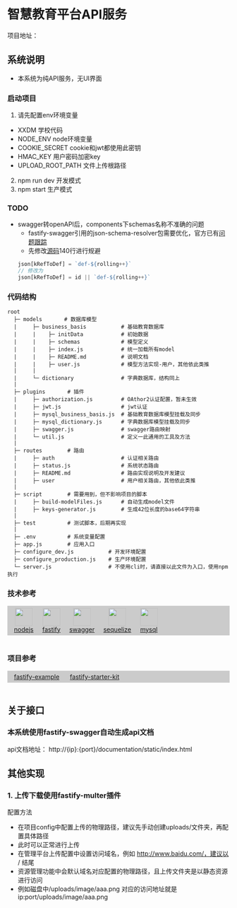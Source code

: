 # 智慧教育平台API服务
项目地址：[]()
## 系统说明
- 本系统为纯API服务，无UI界面
### 启动项目
1. 请先配置env环境变量
  - XXDM 学校代码
  - NODE_ENV node环境变量
  - COOKIE_SECRET cookie和jwt都使用此密钥
  - HMAC_KEY 用户密码加密key
  - UPLOAD_ROOT_PATH 文件上传根路径
2. npm run dev 开发模式
3. npm start 生产模式
### TODO
- swagger转openAPI后，components下schemas名称不准确的问题
  - fastify-swagger引用的json-schema-resolver包需要优化，官方已有[问题跟踪](https://github.com/Eomm/json-schema-resolver/pull/4)
  - 先修改[源码](node_modules/json-schema-resolver/ref-resolver.js)140行进行规避
  ```js
  json[kRefToDef] = `def-${rolling++}`
  // 修改为
  json[kRefToDef] = id || `def-${rolling++}`
  ```
### 代码结构
```hash
root
  ├─ models       # 数据库模型
  |     ├─ business_basis           # 基础教育数据库
  |     |    ├─ initData            # 初始数据
  |     |    ├─ schemas             # 模型定义
  |     |    ├─ index.js            # 统一加载所有model
  |     |    ├─ README.md           # 说明文档
  |     |    ├─ user.js             # 模型方法实现-用户，其他依此类推
  |     |
  |     └─ dictionary               # 字典数据库，结构同上
  |
  ├─ plugins       # 插件
  |     ├─ authorization.js         # OAthor2认证配置，暂未生效
  |     ├─ jwt.js                   # jwt认证
  |     ├─ mysql_business_basis.js  # 基础教育数据库模型挂载及同步
  |     ├─ mysql_dictionary.js      # 字典数据库模型挂载及同步
  |     ├─ swagger.js               # swagger路由映射
  |     └─ util.js                  # 定义一此通用的工具及方法
  |
  ├─ routes        # 路由
  |     ├─ auth                     # 认证相关路由
  |     ├─ status.js                # 系统状态路由
  |     ├─ README.md                # 路由实现说明及开发建议
  |     ├─ user                     # 用户相关路由，其他依此类推
  |
  ├─ script        # 需要用到，但不影响项目的脚本
  |     ├─ build-modelFiles.js      # 自动生成model文件
  |     ├─ keys-generator.js        # 生成42位长度的base64字符串
  |
  ├─ test          # 测试脚本，后期再实现
  |
  ├─ .env          # 系统变量配置
  ├─ app.js        # 应用入口
  ├─ configure_dev.js           # 开发环境配置
  ├─ configure_production.js    # 生产环境配置
  └─ server.js                  # 不使用cli时，请直接以此文件为入口，使用npm执行
```
### 技术参考
<div style="background-color: rgba(0,0,0,0.2); padding: 5px;">
<span style="float:left; padding: 0 10px; text-align: center;">
  <a href="https://nodejs.org/zh-cn/" target="_blank"><img src="https://nodejs.org/static/images/logo.svg" height="40" /><br />nodejs</a>
</span>
<span style="float:left; padding: 0 10px; text-align: center;">
  <a href="https://www.fastify.io/" target="_blank"><img src="https://www.fastify.io/images/fastify-logo-inverted.2180cc6b1919d47a.png" height="40" /><br />fastify</a>
</span>
<span style="float:left; padding: 0 10px; text-align: center;">
  <a href="https://swagger.io/" target="_blank"><img src="https://static1.smartbear.co/swagger/media/assets/images/swagger_logo.svg" height="40" /><br />swagger</a>
</span>
<span style="float:left; padding: 0 10px; text-align: center;">
  <a href="https://sequelize.org/" target="_blank"><img src="https://sequelize.org/master/image/brand_logo.png" height="40" /><br />sequelize</a>
</span>
<span style="display:inline-block; padding: 0 10px; text-align: center;">
  <a href="https://www.mysql.com/" target="_blank"><img src="https://labs.mysql.com/common/logos/mysql-logo.svg?v2" height="40" /><br />mysql</a>
</span>
</div>
<br />

### 项目参考
<div style="background-color: rgba(0,0,0,0.2); padding: 5px;">
<span style="display:inline-block; padding: 0 10px;">
  <a href="https://github.com/delvedor/fastify-example#readme">fastify-example</a>
</span>
<span style="display:inline-block; padding: 0 10px;">
  <a href="https://github.com/SecSamDev/fastify-starter-kit">fastify-starter-kit</a>
</span>
</div>
<br />

## 关于接口
### 本系统使用fastify-swagger自动生成api文档
api文档地址：
http://{ip}:{port}/documentation/static/index.html

## 其他实现
### 1. 上传下载使用fastify-multer插件
配置方法
- 在项目config中配置上传的物理路径，建议先手动创建uploads/文件夹，再配置具体路径
- 此时可以正常进行上传
- 在管理平台上传配置中设置访问域名，例如 http://www.baidu.com/，建议以 / 结尾
- 资源管理功能中会默认域名对应配置的物理路径，且上传文件夹是以静态资源进行访问
- 例如磁盘中/uploads/image/aaa.png 对应的访问地址就是 ip:port/uploads/image/aaa.png
